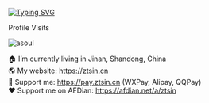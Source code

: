 <a href="https://git.io/typing-svg"><img src="https://readme-typing-svg.demolab.com?font=Montserrat&pause=1000&color=3CAAB6&width=435&lines=Hi%2CI'm+Z_Tsin+from+China%F0%9F%91%8B;My+Website%3A+https%3A%2F%2Fztsin.cn++%E2%9D%A4;Favorite+Games%3AMinecraft%2CCS%3AGO;E-MAIL%3Ame%40ztsin.cn" alt="Typing SVG" /></a><br>

Profile Visits <br>

<img src="https://count.getloli.com/get/@ztsinsun" alt="asoul" /><br>

🏠 I’m currently living in Jinan, Shandong, China<br>
🌎 My website: https://ztsin.cn<br>
🤝 Support me: https://pay.ztsin.cn (WXPay, Alipay, QQPay)<br>
❤️ Support me on AFDian: https://afdian.net/a/ztsin<br>
